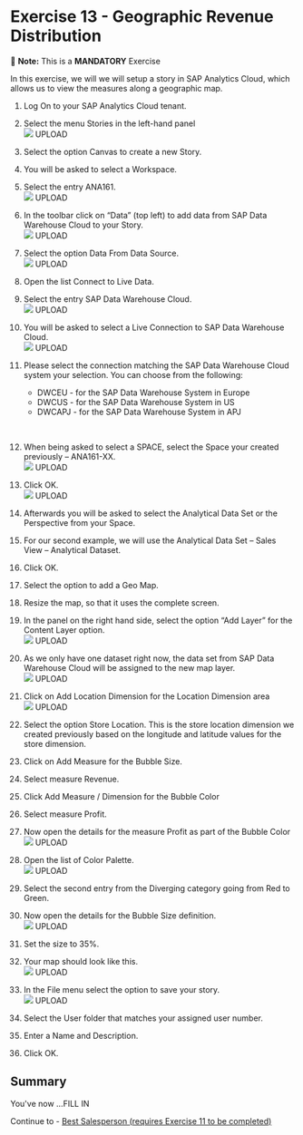 # Exercise 13 - Geographic Revenue Distribution

:memo: **Note:** This is a <strong>MANDATORY</strong>  Exercise

In this exercise, we will we will setup a story in SAP Analytics Cloud, which allows us to view the measures along a
geographic map.

1. Log On to your SAP Analytics Cloud tenant.
2. Select the menu Stories in the left-hand panel
<br>![](images/00_00_0301.png) UPLOAD

3. Select the option Canvas to create a new Story.
4. You will be asked to select a Workspace.
5. Select the entry ANA161.
<br>![](images/00_00_0302.png) UPLOAD

6. In the toolbar click on “Data” (top left) to add data from SAP Data Warehouse Cloud to your Story.
<br>![](images/00_00_0303.png) UPLOAD

7. Select the option Data From Data Source.
<br>![](images/00_00_0304.png) UPLOAD

8. Open the list Connect to Live Data.
9. Select the entry SAP Data Warehouse Cloud.
<br>![](images/00_00_0305.png) UPLOAD

10. You will be asked to select a Live Connection to SAP Data Warehouse Cloud.
<br>![](images/00_00_0306.png) UPLOAD

11. Please select the connection matching the SAP Data Warehouse Cloud system your selection. You can
choose from the following:<br><ul><li>DWCEU - for the SAP Data Warehouse System in Europe</li><li>DWCUS - for the SAP Data Warehouse System in US</li><li>DWCAPJ - for the SAP Data Warehouse System in APJ
<br>

12. When being asked to select a SPACE, select the Space your created previously – ANA161-XX.
<br>![](images/00_00_0306.png) UPLOAD

13. Click OK.
<br>![](images/00_00_0307.png) UPLOAD

14. Afterwards you will be asked to select the Analytical Data Set or the Perspective from your Space.
15. For our second example, we will use the Analytical Data Set – Sales View – Analytical Dataset.
16. Click OK.
17. Select the option to add a Geo Map.
18. Resize the map, so that it uses the complete screen.
19. In the panel on the right hand side, select the option “Add Layer” for the Content Layer option.
<br>![](images/00_00_0308.png) UPLOAD

20. As we only have one dataset right now, the data set from SAP Data Warehouse Cloud will be assigned to
the new map layer.
<br>![](images/00_00_0309.png) UPLOAD

21. Click on Add Location Dimension for the Location Dimension area
<br>![](images/00_00_0310.png) UPLOAD

22. Select the option Store Location. This is the store location dimension we created previously based on the
longitude and latitude values for the store dimension.
23. Click on Add Measure for the Bubble Size.
24. Select measure Revenue.
25. Click Add Measure / Dimension for the Bubble Color
26. Select measure Profit.
27. Now open the details for the measure Profit as part of the Bubble Color
<br>![](images/00_00_0311.png) UPLOAD

28. Open the list of Color Palette.
<br>![](images/00_00_0312.png) UPLOAD

29. Select the second entry from the Diverging category going from Red to Green.
30. Now open the details for the Bubble Size definition.
<br>![](images/00_00_0313.png) UPLOAD

31. Set the size to 35%.
32. Your map should look like this.
<br>![](images/00_00_0314.png) UPLOAD

33. In the File menu select the option to save your story.
<br>![](images/00_00_0315.png) UPLOAD

34. Select the User folder that matches your assigned user number.
35. Enter a Name and Description.
36. Click OK.


## Summary

You've now ...FILL IN

Continue to - [Best Salesperson (requires Exercise 11 to be completed) ](../ex14/README.md)
